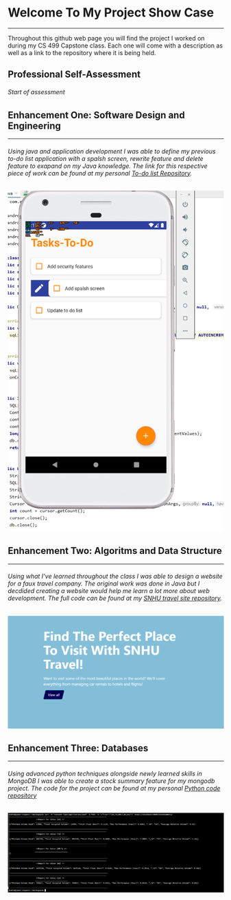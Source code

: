 # Welcome To My Project Show Case
-------------------------------------------------------------------------------------------------------------------------------------------------------------------
Throughout this github web page you will find the project I worked on during my CS 499 Capstone class. Each one will come with a description as well as a link to the repository
where it is being held.

## Professional Self-Assessment
###### Start of assessment

## Enhancement One: Software Design and Engineering 
------------------------------------------------------------------------------------------------------------------------------------------------------------------
###### Using java and application development I was able to define my previous to-do list application with a spalsh screen, rewrite feature and delete feature to exapand on my Java knowledge. The link for this respective piece of work can be found at my personal [To-do list Repository](https://github.com/ErogitoBC/BizzyBeeEventTracker).
![image2](https://raw.githubusercontent.com/ErogitoBC/Erogito.github.io/gh-pages/BizzyBeeRewrite.png)

## Enhancement Two: Algoritms and Data Structure 
------------------------------------------------------------------------------------------------------------------------------------------------------------------
###### Using what I've learned throughout the class I was able to design a website for a faux travel company. The original work was done in Java but I decdided creating a website would help me learn a lot more about web development. The full code can be found at my [SNHU travel site repository](https://github.com/ErogitoBC/SnhuTravelsite).
![image3](https://raw.githubusercontent.com/ErogitoBC/Erogito.github.io/gh-pages/snhu%20travel%20site.PNG)

## Enhancement Three: Databases
------------------------------------------------------------------------------------------------------------------------------------------------------------------
###### Using advanced python techniques alongside newly learned skills in MongoDB I was able to create a stock summary feature for my mongodb project. The code for the project can be found at my personal [Python code repository](https://github.com/ErogitoBC/PythonMonDB)
![image4](https://raw.githubusercontent.com/ErogitoBC/Erogito.github.io/gh-pages/4C.%20Stock%20Summary.PNG)
